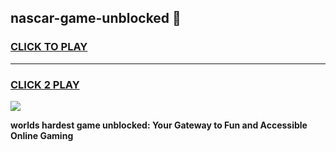 
## nascar-game-unblocked 👋
<h3>
<a href="https://premium.freeplayer.one?title=nascar-game-unblocked&ref=14F">CLICK TO PLAY</a></h3>
<hr>

<h3>
<a href="https://premium.freeplayer.one?title=nascar-game-unblocked&ref=14F">CLICK 2 PLAY</a>
  
</h3>

<a href="https://premium.freeplayer.one?title=nascar-game-unblocked&ref=12F/"><img src="https://clearcache.store/games.png"></a>


**worlds hardest game unblocked: Your Gateway to Fun and Accessible Online Gaming**
